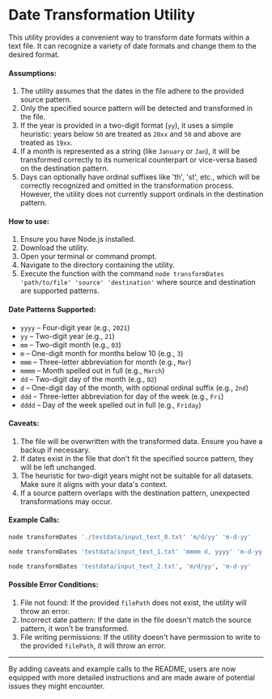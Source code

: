 # Date Transformation Utility

This utility provides a convenient way to transform date formats within a text file. It can recognize a variety of date formats and change them to the desired format.

#### Assumptions:

1. The utility assumes that the dates in the file adhere to the provided source pattern.
2. Only the specified source pattern will be detected and transformed in the file.
3. If the year is provided in a two-digit format (`yy`), it uses a simple heuristic: years below `50` are treated as `20xx` and `50` and above are treated as `19xx`.
4. If a month is represented as a string (like `January` or `Jan`), it will be transformed correctly to its numerical counterpart or vice-versa based on the destination pattern.
5. Days can optionally have ordinal suffixes like 'th', 'st', etc., which will be correctly recognized and omitted in the transformation process. However, the utility does not currently support ordinals in the destination pattern.

#### How to use:

1. Ensure you have Node.js installed.
2. Download the utility.
3. Open your terminal or command prompt.
4. Navigate to the directory containing the utility.
5. Execute the function with the command `node transformDates 'path/to/file' 'source' 'destination'` where source and destination are supported patterns.

#### Date Patterns Supported:

- `yyyy` – Four-digit year (e.g., `2021`)
- `yy` – Two-digit year (e.g., `21`)
- `mm` – Two-digit month (e.g., `03`)
- `m` – One-digit month for months below 10 (e.g., `3`)
- `mmm` – Three-letter abbreviation for month (e.g., `Mar`)
- `mmmm` – Month spelled out in full (e.g., `March`)
- `dd` – Two-digit day of the month (e.g., `02`)
- `d` – One-digit day of the month, with optional ordinal suffix (e.g., `2nd`)
- `ddd` – Three-letter abbreviation for day of the week (e.g., `Fri`)
- `dddd` – Day of the week spelled out in full (e.g., `Friday`)

#### Caveats:

1. The file will be overwritten with the transformed data. Ensure you have a backup if necessary.
2. If dates exist in the file that don't fit the specified source pattern, they will be left unchanged.
3. The heuristic for two-digit years might not be suitable for all datasets. Make sure it aligns with your data's context.
4. If a source pattern overlaps with the destination pattern, unexpected transformations may occur.

#### Example Calls:

```bash
node transformDates './testdata/input_text_0.txt' 'm/d/yy' 'm-d-yy'
```

```bash
node transformDates 'testdata/input_text_1.txt' 'mmmm d, yyyy' 'm-d-yy'
```
```bash
node transformDates 'testdata/input_text_2.txt', 'm/d/yy', 'm-d-yy'
```

#### Possible Error Conditions:

1. File not found: If the provided `filePath` does not exist, the utility will throw an error.
2. Incorrect date pattern: If the date in the file doesn't match the source pattern, it won't be transformed.
3. File writing permissions: If the utility doesn't have permission to write to the provided `filePath`, it will throw an error.

---

By adding caveats and example calls to the README, users are now equipped with more detailed instructions and are made aware of potential issues they might encounter.